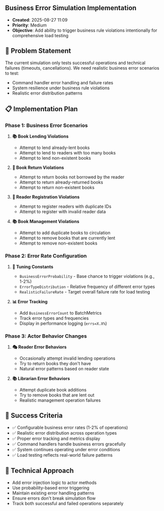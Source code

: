 ## Business Error Simulation Implementation
- **Created**: 2025-08-27 11:09
- **Priority**: Medium
- **Objective**: Add ability to trigger business rule violations intentionally for comprehensive load testing

## 🎯 Problem Statement
The current simulation only tests successful operations and technical failures (timeouts, cancellations). We need realistic business error scenarios to test:
- Command handler error handling and failure rates
- System resilience under business rule violations
- Realistic error distribution patterns

## 📋 Implementation Plan

### **Phase 1: Business Error Scenarios**
1. **📚 Book Lending Violations**
   - Attempt to lend already-lent books
   - Attempt to lend to readers with too many books
   - Attempt to lend non-existent books

2. **📖 Book Return Violations** 
   - Attempt to return books not borrowed by the reader
   - Attempt to return already-returned books
   - Attempt to return non-existent books

3. **👥 Reader Registration Violations**
   - Attempt to register readers with duplicate IDs
   - Attempt to register with invalid reader data

4. **📚 Book Management Violations**
   - Attempt to add duplicate books to circulation
   - Attempt to remove books that are currently lent
   - Attempt to remove non-existent books

### **Phase 2: Error Rate Configuration**
1. **🔧 Tuning Constants**
   - `BusinessErrorProbability` - Base chance to trigger violations (e.g., 1-2%)
   - `ErrorTypeDistribution` - Relative frequency of different error types
   - `RealisticFailureRate` - Target overall failure rate for load testing

2. **📊 Error Tracking**
   - Add `BusinessErrorCount` to BatchMetrics
   - Track error types and frequencies
   - Display in performance logging (`errs=X.X%`)

### **Phase 3: Actor Behavior Changes**
1. **🎭 Reader Error Behaviors**
   - Occasionally attempt invalid lending operations
   - Try to return books they don't have
   - Natural error patterns based on reader state

2. **📚 Librarian Error Behaviors**
   - Attempt duplicate book additions
   - Try to remove books that are lent out
   - Realistic management operation failures

## 🚨 Success Criteria
- ✅ Configurable business error rates (1-2% of operations)
- ✅ Realistic error distribution across operation types
- ✅ Proper error tracking and metrics display
- ✅ Command handlers handle business errors gracefully
- ✅ System continues operating under error conditions
- ✅ Load testing reflects real-world failure patterns

## 🔧 Technical Approach
- Add error injection logic to actor methods
- Use probability-based error triggering
- Maintain existing error handling patterns
- Ensure errors don't break simulation flow
- Track both successful and failed operations separately